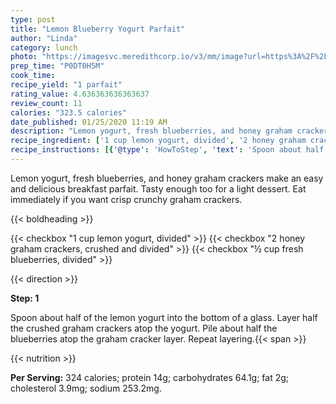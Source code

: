 ```yaml
---
type: post
title: "Lemon Blueberry Yogurt Parfait"
author: "Linda"
category: lunch
photo: "https://imagesvc.meredithcorp.io/v3/mm/image?url=https%3A%2F%2Fimages.media-allrecipes.com%2Fuserphotos%2F3846932.jpg"
prep_time: "P0DT0H5M"
cook_time: 
recipe_yield: "1 parfait"
rating_value: 4.636363636363637
review_count: 11
calories: "323.5 calories"
date_published: 01/25/2020 11:19 AM
description: "Lemon yogurt, fresh blueberries, and honey graham crackers make an easy and delicious breakfast parfait. Tasty enough too for a light dessert. Eat immediately if you want crisp crunchy graham crackers."
recipe_ingredient: ['1 cup lemon yogurt, divided', '2 honey graham crackers, crushed and divided', '½ cup fresh blueberries, divided']
recipe_instructions: [{'@type': 'HowToStep', 'text': 'Spoon about half of the lemon yogurt into the bottom of a glass. Layer half the crushed graham crackers atop the yogurt. Pile about half the blueberries atop the graham cracker layer. Repeat layering.\n'}]
---
```


Lemon yogurt, fresh blueberries, and honey graham crackers make an easy and delicious breakfast parfait. Tasty enough too for a light dessert. Eat immediately if you want crisp crunchy graham crackers. 

{{< boldheading >}}

{{< checkbox "1 cup lemon yogurt, divided" >}}
{{< checkbox "2  honey graham crackers, crushed and divided" >}}
{{< checkbox "½ cup fresh blueberries, divided" >}}


{{< direction >}}

**Step: 1**

Spoon about half of the lemon yogurt into the bottom of a glass. Layer half the crushed graham crackers atop the yogurt. Pile about half the blueberries atop the graham cracker layer. Repeat layering.{{< span >}}

{{< nutrition >}}

**Per Serving:** 324 calories; protein 14g; carbohydrates 64.1g; fat 2g; cholesterol 3.9mg; sodium 253.2mg.
